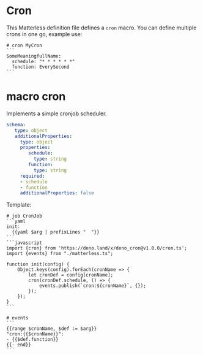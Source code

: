 # Cron
This Matterless definition file defines a `cron` macro. You can define multiple crons in one go, example use:

    # cron MyCron
    ```
    SomeMeaningfullName:
      schedule: "* * * * * *"
      function: EverySecond
    ```

# macro cron
Implements a simple cronjob scheduler.

```yaml
schema:
   type: object
   additionalProperties: 
     type: object
     properties:
        schedule:
          type: string
        function:
          type: string
     required:
     - schedule
     - function
     additionalProperties: false

```

Template:

    # job CronJob
    ```yaml
    init:
      {{yaml $arg | prefixLines "  "}}
    ```
    ```javascript
    import {cron} from 'https://deno.land/x/deno_cron@v1.0.0/cron.ts';
    import {events} from "./matterless.ts";
    
    function init(config) {
        Object.keys(config).forEach(cronName => {
            let cronDef = config[cronName];
            cron(cronDef.schedule, () => {
                events.publish(`cron:${cronName}`, {});
            });
        });
    }
    ```
    
    # events
    ```
    {{range $cronName, $def := $arg}}
    "cron:{{$cronName}}":
    - {{$def.function}}
    {{- end}}
    ```

